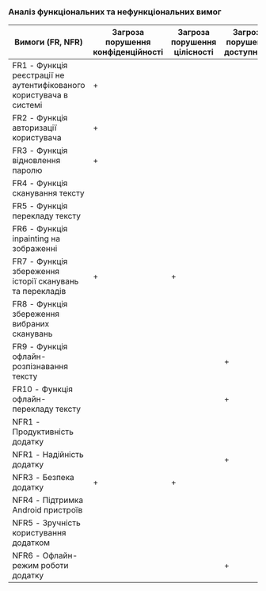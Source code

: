 ### Аналіз функціональних та нефункціональних вимог
| Вимоги (**FR**, **NFR**) | Загроза порушення конфіденційності | Загроза порушення цілісності | Загроза порушення доступності |
|--------------------------|------------------------------------|------------------------------|-------------------------------|
| FR1 - Функція реєстрації не аутентифікованого користувача в системі | + | | |
| FR2 - Функція авторизації користувача | + | | |
| FR3 - Функція відновлення паролю | + | | |
| FR4 - Функція сканування тексту | | | |
| FR5 - Функція перекладу тексту | | | |
| FR6 - Функція inpainting на зображенні | | | |
| FR7 - Функція збереження історії сканувань та перекладів | + | + | |
| FR8 - Функція збереження вибраних сканувань | | | |
| FR9 - Функція офлайн-розпізнавання тексту | | | + |
| FR10 - Функція офлайн-перекладу тексту | | | + |
| NFR1 - Продуктивність додатку | | | |
| NFR1 - Надійність додатку | | | + |
| NFR3 - Безпека додатку | + | + | |
| NFR4 - Підтримка Android пристроїв | | | |
| NFR5 - Зручність користування додатком | | | |
| NFR6 - Офлайн-режим роботи додатку | | | + |
